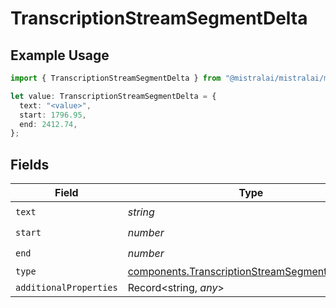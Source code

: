 # TranscriptionStreamSegmentDelta

## Example Usage

```typescript
import { TranscriptionStreamSegmentDelta } from "@mistralai/mistralai/models/components";

let value: TranscriptionStreamSegmentDelta = {
  text: "<value>",
  start: 1796.95,
  end: 2412.74,
};
```

## Fields

| Field                                                                                                            | Type                                                                                                             | Required                                                                                                         | Description                                                                                                      |
| ---------------------------------------------------------------------------------------------------------------- | ---------------------------------------------------------------------------------------------------------------- | ---------------------------------------------------------------------------------------------------------------- | ---------------------------------------------------------------------------------------------------------------- |
| `text`                                                                                                           | *string*                                                                                                         | :heavy_check_mark:                                                                                               | N/A                                                                                                              |
| `start`                                                                                                          | *number*                                                                                                         | :heavy_check_mark:                                                                                               | N/A                                                                                                              |
| `end`                                                                                                            | *number*                                                                                                         | :heavy_check_mark:                                                                                               | N/A                                                                                                              |
| `type`                                                                                                           | [components.TranscriptionStreamSegmentDeltaType](../../models/components/transcriptionstreamsegmentdeltatype.md) | :heavy_minus_sign:                                                                                               | N/A                                                                                                              |
| `additionalProperties`                                                                                           | Record<string, *any*>                                                                                            | :heavy_minus_sign:                                                                                               | N/A                                                                                                              |